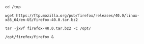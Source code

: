 `cd /tmp`

`wget https://ftp.mozilla.org/pub/firefox/releases/40.0/linux-x86_64/en-US/firefox-40.0.tar.bz2`

`tar -jxvf firefox-40.0.tar.bz2 -C /opt/`

`/opt/firefox/firefox &`
